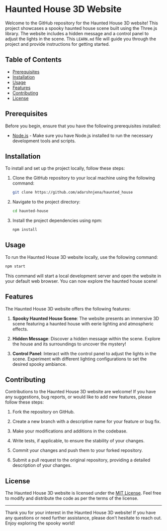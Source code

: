 # Haunted House 3D Website

Welcome to the GitHub repository for the Haunted House 3D website! This project showcases a spooky haunted house scene built using the Three.js library. The website includes a hidden message and a control panel to adjust the lights in the scene. This `LEARN.md` file will guide you through the project and provide instructions for getting started.

## Table of Contents
- [Prerequisites](#prerequisites)
- [Installation](#installation)
- [Usage](#usage)
- [Features](#features)
- [Contributing](#contributing)
- [License](#license)

## Prerequisites

Before you begin, ensure that you have the following prerequisites installed:

- [Node.js](https://nodejs.org) - Make sure you have Node.js installed to run the necessary development tools and scripts.

## Installation

To install and set up the project locally, follow these steps:

1. Clone the GitHub repository to your local machine using the following command:

   ```bash
   git clone https://github.com/adarshnjena/haunted_house
   ```

2. Navigate to the project directory:

   ```bash
   cd haunted-house
   ```

3. Install the project dependencies using npm:

   ```bash
   npm install
   ```

## Usage

To run the Haunted House 3D website locally, use the following command:

```bash
npm start
```

This command will start a local development server and open the website in your default web browser. You can now explore the haunted house scene!

## Features

The Haunted House 3D website offers the following features:

1. **Spooky Haunted House Scene**: The website presents an immersive 3D scene featuring a haunted house with eerie lighting and atmospheric effects.

2. **Hidden Message**: Discover a hidden message within the scene. Explore the house and its surroundings to uncover the mystery!

3. **Control Panel**: Interact with the control panel to adjust the lights in the scene. Experiment with different lighting configurations to set the desired spooky ambiance.

## Contributing

Contributions to the Haunted House 3D website are welcome! If you have any suggestions, bug reports, or would like to add new features, please follow these steps:

1. Fork the repository on GitHub.

2. Create a new branch with a descriptive name for your feature or bug fix.

3. Make your modifications and additions in the codebase.

4. Write tests, if applicable, to ensure the stability of your changes.

5. Commit your changes and push them to your forked repository.

6. Submit a pull request to the original repository, providing a detailed description of your changes.

## License

The Haunted House 3D website is licensed under the [MIT License](LICENSE). Feel free to modify and distribute the code as per the terms of the license.

---

Thank you for your interest in the Haunted House 3D website! If you have any questions or need further assistance, please don't hesitate to reach out. Enjoy exploring the spooky world!
